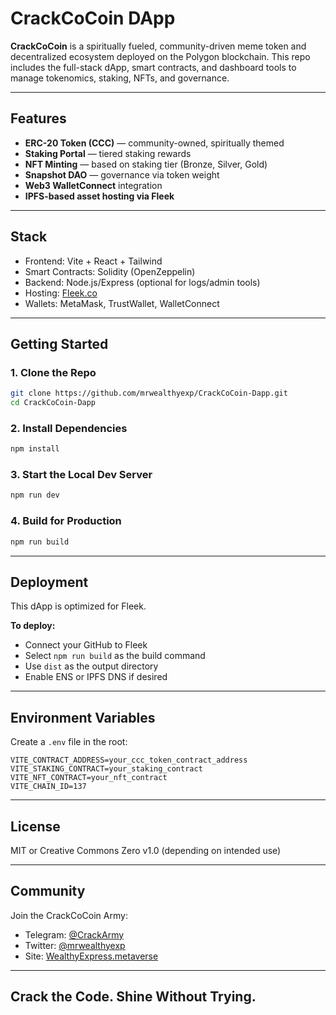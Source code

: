 # CrackCoCoin DApp

**CrackCoCoin** is a spiritually fueled, community-driven meme token and decentralized ecosystem deployed on the Polygon blockchain. This repo includes the full-stack dApp, smart contracts, and dashboard tools to manage tokenomics, staking, NFTs, and governance.

---

## Features

- **ERC-20 Token (CCC)** — community-owned, spiritually themed
- **Staking Portal** — tiered staking rewards
- **NFT Minting** — based on staking tier (Bronze, Silver, Gold)
- **Snapshot DAO** — governance via token weight
- **Web3 WalletConnect** integration
- **IPFS-based asset hosting via Fleek**

---

## Stack

- Frontend: Vite + React + Tailwind
- Smart Contracts: Solidity (OpenZeppelin)
- Backend: Node.js/Express (optional for logs/admin tools)
- Hosting: [Fleek.co](https://fleek.co)
- Wallets: MetaMask, TrustWallet, WalletConnect

---

## Getting Started

### 1. Clone the Repo
```bash
git clone https://github.com/mrwealthyexp/CrackCoCoin-Dapp.git
cd CrackCoCoin-Dapp
```

### 2. Install Dependencies
```bash
npm install
```

### 3. Start the Local Dev Server
```bash
npm run dev
```

### 4. Build for Production
```bash
npm run build
```

---

## Deployment

This dApp is optimized for Fleek.

**To deploy:**
- Connect your GitHub to Fleek
- Select `npm run build` as the build command
- Use `dist` as the output directory
- Enable ENS or IPFS DNS if desired

---

## Environment Variables

Create a `.env` file in the root:

```env
VITE_CONTRACT_ADDRESS=your_ccc_token_contract_address
VITE_STAKING_CONTRACT=your_staking_contract
VITE_NFT_CONTRACT=your_nft_contract
VITE_CHAIN_ID=137
```

---

## License

MIT or Creative Commons Zero v1.0 (depending on intended use)

---

## Community

Join the CrackCoCoin Army:

- Telegram: [@CrackArmy](https://t.me/CrackArmy)
- Twitter: [@mrwealthyexp](https://twitter.com/mrwealthyexp)
- Site: [WealthyExpress.metaverse](https://wealthyexpress.metaverse)

---

## Crack the Code. Shine Without Trying.
